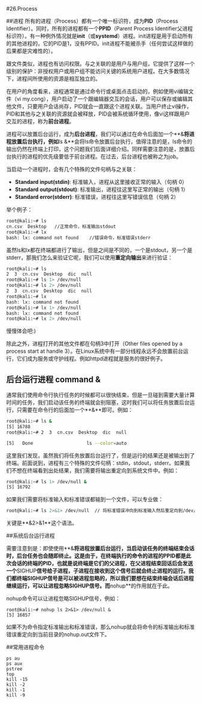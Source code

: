 #26.Process

##进程
所有的进程（Process）都有一个唯一标识符，成为**PID**（Process Identifier）。同时，所有的进程都有一个**PPID**（Parent Process Identifier父进程标识符）。有一种例外情况就是**init**（或**systemd**）进程。init进程是用于启动所有的其他进程的，它的PID是1，没有PPID。init进程不能被杀手（任何尝试这样做的后果都是灾难性的）。

跟文件类似，进程也有访问权限。与之关联的是用户与用户组，它提供了这样一个级别的保护：非授权用户或用户组不能访问关键的系统用户进程。在大多数情况下，进程间所使用的资源是相互独立的。

在用户的角度看来，进程通常是通过命令行或桌面点击启动的，例如使用vi编辑文件（vi my.cong），用户启动了一个跟编辑器交互的会话，用户可以保存或编辑其他文件，只要用户会话尚存，PID就会一直跟这个进程关联。当用户终止vi操作，PID和其他与之关联的资源就会被释放，PID会被系统循环使用，像vi这样跟用户交互的进程，称为**前台进程**。

进程可以放置后台运行，成为**后台进程**，我们可以通过在命令后面加一个**&**将进程放置后台执行，例如**ls &**会将ls命令放置后台执行，值得注意的是，ls命令的输出仍然在终端上打印，这个问题我们后面详细介绍。同样需要注意的是，放置后台执行的进程的优先级要低于前台进程。在过去，后台进程也被称之为job。

当启动一个进程时，会有几个特殊的文件句柄与之关联：

* **Standard input(stdin)**: 标准输入，进程从这里接收正常的输入（句柄 0）
* **Standard output(stdout)**: 标准输出，进程往这里写正常的输出（句柄 1）
* **Standard error(stderr)**: 标准错误，进程往这里写错误信息（句柄 2）

举个例子：

```bash
root@kali:~# ls   
cn.csv  Desktop   //正常命令，标准输出stdout
root@kali:~# lx
bash: lx: command not found    //错误命令，标准错误stderr
```
虽然ls和lx都在终端都进行了输出，但是之间是不同的，一个是stdout，另一个是stderr，那我们怎么来验证它呢，我们可以使用**重定向输出**来进行验证：

```bash
root@kali:~# ls
2  3  cn.csv  Desktop  dic  null
root@kali:~# ls 1> /dev/null
root@kali:~# ls 2> /dev/null
2  3  cn.csv  Desktop  dic  null
root@kali:~# lx
bash: lx: command not found
root@kali:~# lx 1> /dev/null
bash: lx: command not found
root@kali:~# lx 2> /dev/null
```

慢慢体会吧:)

除此之外，进程打开的其他文件都在句柄3中打开（Other files opened by a process start at handle 3）。在Linux系统中有一部分线程永远不会放置前台运行，它们成为服务或守护线程。例如httpd进程就是服务的很好例子。


## 后台运行进程 command & 

通常我们使用命令行执行任务的时候都可以很快结束，但是一旦碰到需要大量计算时间的任务，我们启动该任务的终端就会别阻塞，这时我们可以将任务放置后台运行，只需要在命令行的后面加一个**&**即可。例如：

```bash
root@kali:~# ls &
[5] 16788
root@kali:~# 2  3  cn.csv  Desktop  dic  null

[5]   Done                    ls --color=auto
```

这里我们发现，虽然我们将任务放置后台运行了，但是运行的结果还是被输出到了终端。前面说到，进程有三个特殊的文件句柄：stdin，stdout，stderr。如果我们不想在终端看到出处结果，我们需要将输出重定向到系统文件中。例如：

```bash
root@kali:~# ls 1> /dev/null &
[5] 16792
```
如果我们需要将标准输入和标准错误都输到一个文件，可以专业做：

```bash
root@kali:~# ls 2>&1> /dev/null  // 将标准错误冲向到标准输入然后重定向到/dev/null中
```

关键是**&2>&1**这个语法。

##系统后台运行进程

需要注意到是：即使使用**&**将进程放置后台运行，当启动该任务的终端结束会话时，后台任务也会随即终止。这是由于，在终端执行的命令的进程的PPID都是此次会话的终端的PID，也就是说终端是它们的父进程，在父进程结束回话后会发送一个**SIGHUP**信号给子进程，子进程在接收到这个信号后就会终止进程的运行。我们都终端SIGHUP信号是可以被进程忽略的，所以我们要想在结束终端会话后进程继续运行，可以让进程忽略SIGHUP信号。而**nohup**的作用就在于此。

nohup命令可以让进程忽略SIGHUP信号，例如：
```
root@kali:~# nohup ls 2>&1> /dev/null &
[5] 16857
```
如果不为命令指定标准输出和标准错误，那么nohup就会将命令的标准输出和标准错误重定向到当前目录的nohup.out文件下。


##常用进程命令

```
ps au
ps aux
pstree
top
kill -15
kill -2
kill -1
kill -9
```